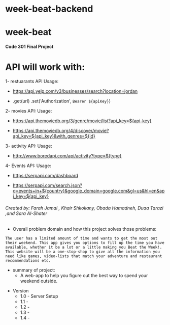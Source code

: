 # week-beat-backend
# week-beat

#### Code 301 Final Project


# API will work with:

1- restuarants API 
Usage:
- https://api.yelp.com/v3/businesses/search?location=jordan

- .get(url)
  .set('Authorization', `Bearer ${apiKey}`)
  
2- movies API:
Usage:
- https://api.themoviedb.org/3/genre/movie/list?api_key=${api-key}

- https://api.themoviedb.org/4/discover/movie?api_key=${api_key}&with_genres=${id}

3- activity API:
Usage:
- http://www.boredapi.com/api/activity?type=${type}

4-  Events API:
Usage:
- https://serpapi.com/dashboard

- https://serpapi.com/search.json?q=events+in+${country}&google_domain=google.com&gl=us&hl=en&api_key=${api_key}


###### Created by: Farah Jamal , Khair Shkokany, Obada Hamadneh, Duaa Tarazi ,and Sara Al-Shater

- Overall problem domain and how this project solves those problems:
  
```The user has a limited amount of time and wants to get the most out their weekend. This app gives you options to fill up the time you have available, whether it be a lot or a little making you Beat the Week!. This website will be a one-stop-shop to give all the information you need like games, video-lists that match your adventure and restaurant recommendations etc.```

- summary of project:
    - A web-app to help you figure out the best way to spend your weekend outside.

* Version
  - 1.0 - Server Setup
  - 1.1 - 
  - 1.2 - 
  - 1.3 - 
  - 1.4 - 
